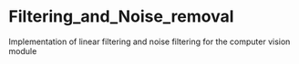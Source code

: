 # Filtering_and_Noise_removal
Implementation of linear filtering and noise filtering for the computer vision module
